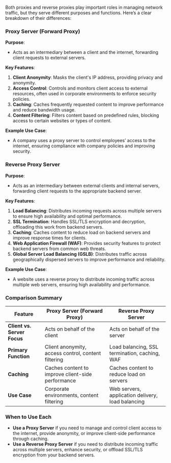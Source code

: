 Both proxies and reverse proxies play important roles in managing network traffic, but they serve different purposes and functions. Here’s a clear breakdown of their differences:

### **Proxy Server (Forward Proxy)**

**Purpose**:

- Acts as an intermediary between a client and the internet, forwarding client requests to external servers.

**Key Features**:

1. **Client Anonymity**: Masks the client's IP address, providing privacy and anonymity.
2. **Access Control**: Controls and monitors client access to external resources, often used in corporate environments to enforce security policies.
3. **Caching**: Caches frequently requested content to improve performance and reduce bandwidth usage.
4. **Content Filtering**: Filters content based on predefined rules, blocking access to certain websites or types of content.

**Example Use Case**:

- A company uses a proxy server to control employees’ access to the internet, ensuring compliance with company policies and improving security.

### **Reverse Proxy Server**

**Purpose**:

- Acts as an intermediary between external clients and internal servers, forwarding client requests to the appropriate backend server.

**Key Features**:

1. **Load Balancing**: Distributes incoming requests across multiple servers to ensure high availability and optimal performance.
2. **SSL Termination**: Handles SSL/TLS encryption and decryption, offloading this work from backend servers.
3. **Caching**: Caches content to reduce load on backend servers and improve response times for clients.
4. **Web Application Firewall (WAF)**: Provides security features to protect backend servers from common web threats.
5. **Global Server Load Balancing (GSLB)**: Distributes traffic across geographically dispersed servers to improve performance and reliability.

**Example Use Case**:

- A website uses a reverse proxy to distribute incoming traffic across multiple web servers, ensuring high availability and performance.

### **Comparison Summary**

| Feature                    | Proxy Server (Forward Proxy)            | Reverse Proxy Server                       |
|----------------------------|-----------------------------------------|-------------------------------------------|
| **Client vs. Server Focus**| Acts on behalf of the client            | Acts on behalf of the server               |
| **Primary Function**       | Client anonymity, access control, content filtering | Load balancing, SSL termination, caching, WAF |
| **Caching**                | Caches content to improve client-side performance | Caches content to reduce load on servers   |
| **Use Case**               | Corporate environments, content filtering | Web servers, application delivery, load balancing |

### **When to Use Each**

- **Use a Proxy Server** if you need to manage and control client access to the internet, provide anonymity, or improve client-side performance through caching.
- **Use a Reverse Proxy Server** if you need to distribute incoming traffic across multiple servers, enhance security, or offload SSL/TLS encryption from your backend servers.
